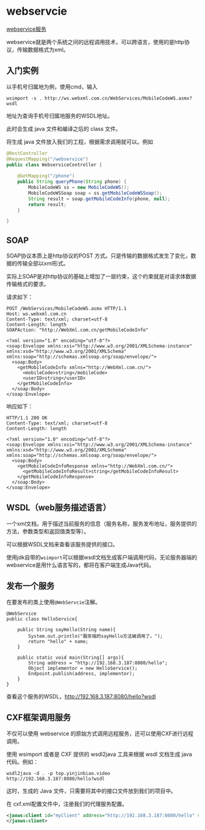 # webservcie
[webservice服务](http://www.webxml.com.cn/zh_cn/index.aspx)

webservice就是两个系统之间的远程调用技术，可以跨语言，使用的是http协议，传输数据格式为xml。

## 入门实例

以手机号归属地为例，使用cmd，输入
```
wsimport -s . http://ws.webxml.com.cn/WebServices/MobileCodeWS.asmx?wsdl
```
地址为查询手机号归属地服务的WSDL地址。

此时会生成 java 文件和编译之后的 class 文件。


将生成 java 文件放入我们的工程，根据需求调用就可以。例如
```java
@RestController
@RequestMapping("/webservice")
public class WebserviceController {
	
	@GetMapping("/phone")
	public String queryPhone(String phone) {
		MobileCodeWS ss = new MobileCodeWS();
		MobileCodeWSSoap soap = ss.getMobileCodeWSSoap();
		String result = soap.getMobileCodeInfo(phone, null);
		return result;
	}

}
```

## SOAP
SOAP协议本质上是http协议的POST 方式。只是传输的数据格式发生了变化，数据的传输全部以xml形式。

实际上SOAP是对http协议的基础上增加了一层约束，这个约束就是对请求体数据传输格式的要求。

请求如下：
```
POST /WebServices/MobileCodeWS.asmx HTTP/1.1
Host: ws.webxml.com.cn
Content-Type: text/xml; charset=utf-8
Content-Length: length
SOAPAction: "http://WebXml.com.cn/getMobileCodeInfo"

<?xml version="1.0" encoding="utf-8"?>
<soap:Envelope xmlns:xsi="http://www.w3.org/2001/XMLSchema-instance" xmlns:xsd="http://www.w3.org/2001/XMLSchema" xmlns:soap="http://schemas.xmlsoap.org/soap/envelope/">
  <soap:Body>
    <getMobileCodeInfo xmlns="http://WebXml.com.cn/">
      <mobileCode>string</mobileCode>
      <userID>string</userID>
    </getMobileCodeInfo>
  </soap:Body>
</soap:Envelope>
```

响应如下：
```
HTTP/1.1 200 OK
Content-Type: text/xml; charset=utf-8
Content-Length: length

<?xml version="1.0" encoding="utf-8"?>
<soap:Envelope xmlns:xsi="http://www.w3.org/2001/XMLSchema-instance" xmlns:xsd="http://www.w3.org/2001/XMLSchema" xmlns:soap="http://schemas.xmlsoap.org/soap/envelope/">
  <soap:Body>
    <getMobileCodeInfoResponse xmlns="http://WebXml.com.cn/">
      <getMobileCodeInfoResult>string</getMobileCodeInfoResult>
    </getMobileCodeInfoResponse>
  </soap:Body>
</soap:Envelope>
```

## WSDL（web服务描述语言）
一个xml文档，用于描述当前服务的信息（服务名称，服务发布地址，服务提供的方法，参数类型和返回值类型等）。

可以根据WSDL文档来查看该服务提供的接口。

使用jdk自带的`wsimport`可以根据wsdl文档生成客户端调用代码，无论服务器端的webservice是用什么语言写的，都将在客户端生成Java代码。

## 发布一个服务
在要发布的类上使用`@WebServcie`注解。
```
@WebService
public class HelloService{

    public String sayHello(String name){
        System.out.println("服务端的sayHello方法被调用了。");
        return "hello" + name;
    }

    public static void main(String[] args){
        String address = "http://192.168.3.187:8080/hello";
        Object implementor = new HelloService();
        Endpoint.publish(address, implementor);
    }
}
```

查看这个服务的WSDL，http://192.168.3.187:8080/hello?wsdl



## CXF框架调用服务
不仅可以使用 webservice 的原始方式调用远程服务，还可以使用CXF进行远程调用。

使用 wsimport 或者是 CXF 提供的 wsdl2java 工具来根据 wsdl 文档生成 java 代码。例如：
```
wsdl2java -d . -p top.yinjinbiao.video http://192.168.3.187:8080/hello?wsdl
```

这时，生成的 Java 文件，只需要将其中的接口文件放到我们的项目中。

在 cxf.xml配置文件中，注册我们的代理服务配置。
```xml
<jaxws:client id="myClient" address="http://192.168.3.187:8080/hello" serviceClass="top.yinjinbiao.video.HelloService">
</jaxws:client>
```